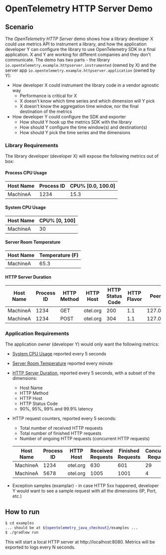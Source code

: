 # OpenTelemetry HTTP Server Demo

## Scenario

The _OpenTelemetry HTTP Server_ demo shows how a library developer X could use
metrics API to instrument a library, and how the application developer Y can
configure the library to use OpenTelemetry SDK in a final application. X and Y
are working for different companies and they don't communicate. The demo has two
parts - the library `io.opentelemetry.example.httpserver.instrumented` (owned by X)
and the server app `io.opentelemetry.example.httpserver.application` (owned by Y):

* How developer X could instrument the library code in a vendor agnostic way
  * Performance is critical for X
  * X doesn't know which time series and which dimension will Y pick
  * X doesn't know the aggregation time window, nor the final destination of the
    metrics
* How developer Y could configure the SDK and exporter
  * How should Y hook up the metrics SDK with the library
  * How should Y configure the time window(s) and destination(s)
  * How should Y pick the time series and the dimensions

### Library Requirements

The library developer (developer X) will expose the following metrics out of
box:

#### Process CPU Usage

| Host Name | Process ID | CPU% [0.0, 100.0] |
| --------- | ---------- | ----------------- |
| MachineA  | 1234       | 15.3              |

#### System CPU Usage

| Host Name | CPU% [0, 100] |
| --------- | ------------- |
| MachineA  | 30            |

#### Server Room Temperature

| Host Name | Temperature (F) |
| --------- | --------------- |
| MachineA  | 65.3            |

#### HTTP Server Duration

| Host Name | Process ID | HTTP Method | HTTP Host | HTTP Status Code | HTTP Flavor | Peer IP   | Peer Port | Host IP   | Host Port | Duration (ms) |
| --------- | ---------- | ----------- | --------- | ---------------- | ----------- | --------- | --------- | --------- | --------- | ------------- |
| MachineA  | 1234       | GET         | otel.org  | 200              | 1.1         | 127.0.0.1 | 51327     | 127.0.0.1 | 80        | 8.5           |
| MachineA  | 1234       | POST        | otel.org  | 304              | 1.1         | 127.0.0.1 | 51328     | 127.0.0.1 | 80        | 100.0         |

### Application Requirements

The application owner (developer Y) would only want the following metrics:

* [System CPU Usage](#system-cpu-usage) reported every 5 seconds
* [Server Room Temperature](#server-room-temperature) reported every minute
* [HTTP Server Duration](#http-server-duration), reported every 5 seconds, with
  a subset of the dimensions:
  * Host Name
  * HTTP Method
  * HTTP Host
  * HTTP Status Code
  * 90%, 95%, 99% and 99.9% latency
* HTTP request counters, reported every 5 seconds:
  * Total number of received HTTP requests
  * Total number of finished HTTP requests
  * Number of ongoing HTTP requests (concurrent HTTP requests)

  | Host Name | Process ID | HTTP Host | Received Requests | Finished Requests | Concurrent Requests |
  | --------- | ---------- | --------- | ----------------- | ----------------- | ------------------- |
  | MachineA  | 1234       | otel.org  | 630               | 601               | 29                  |
  | MachineA  | 5678       | otel.org  | 1005              | 1001              | 4                   |
* Exception samples (examplar) - in case HTTP 5xx happened, developer Y would
  want to see a sample request with all the dimensions (IP, Port, etc.)

## How to run

```sh
$ cd examples
... should be at ${opentelemetry_java_checkout}/examples ...
$ ./gradlew run
```

This will start a local HTTP server at http://localhost:8080.  Metrics will be exported
to logs every N seconds.
